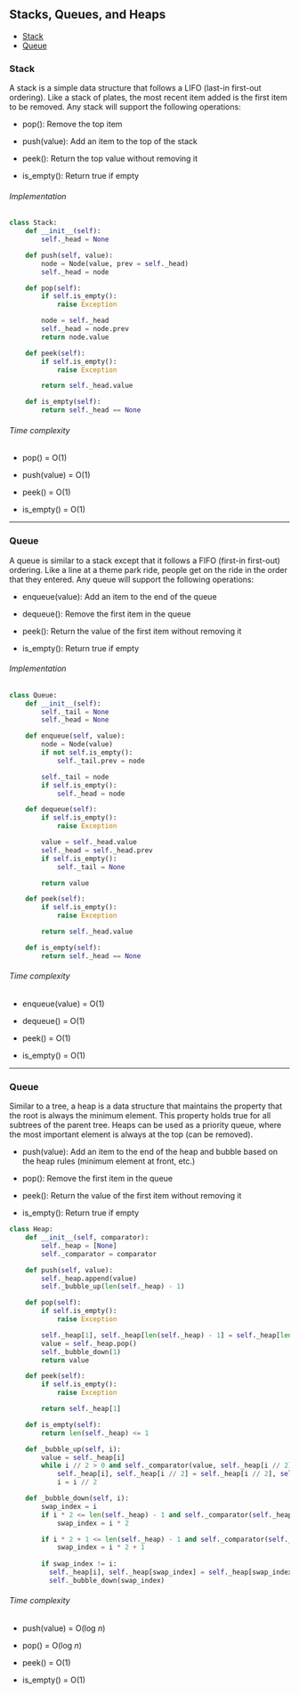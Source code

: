 ## Stacks, Queues, and Heaps

* [Stack](#stack)
* [Queue](#queue)

### <a name="stack"></a> Stack

A stack is a simple data structure that follows a LIFO (last-in first-out ordering). Like a stack of plates, the most recent item added is the first item to be removed. Any stack will support the following operations:

- pop(): Remove the top item

- push(value): Add an item to the top of the stack

- peek(): Return the top value without removing it

- is_empty(): Return true if empty

###### Implementation

```python
class Stack:
    def __init__(self):
        self._head = None

    def push(self, value):
        node = Node(value, prev = self._head)
        self._head = node

    def pop(self):
        if self.is_empty():
            raise Exception

        node = self._head
        self._head = node.prev
        return node.value

    def peek(self):
        if self.is_empty():
            raise Exception

        return self._head.value

    def is_empty(self):
        return self._head == None
```

###### Time complexity

 - pop() = O(1)

 - push(value) = O(1)

 - peek() =  O(1)

 - is_empty() = O(1)

---

### <a name="queue"></a> Queue

A queue is similar to a stack except that it follows a FIFO (first-in first-out) ordering. Like a line at a theme park ride, people get on the ride in the order that they entered. Any queue will support the following operations:

- enqueue(value): Add an item to the end of the queue

- dequeue(): Remove the first item in the queue

- peek(): Return the value of the first item without removing it

- is_empty(): Return true if empty

###### Implementation

```python
class Queue:
    def __init__(self):
        self._tail = None
        self._head = None

    def enqueue(self, value):
        node = Node(value)
        if not self.is_empty():
            self._tail.prev = node

        self._tail = node
        if self.is_empty():
            self._head = node

    def dequeue(self):
        if self.is_empty():
            raise Exception

        value = self._head.value
        self._head = self._head.prev
        if self.is_empty():
            self._tail = None

        return value

    def peek(self):
        if self.is_empty():
            raise Exception

        return self._head.value

    def is_empty(self):
        return self._head == None
```

###### Time complexity

 - enqueue(value) = O(1)

 - dequeue() = O(1)

 - peek() =  O(1)

 - is_empty() = O(1)

---

### <a name="queue"></a> Queue

Similar to a tree, a heap is a data structure that maintains the property that the root is always the minimum element. This property holds true for all subtrees of the parent tree. Heaps can be used as a priority queue, where the most important element is always at the top (can be removed). 

- push(value): Add an item to the end of the heap and bubble based on the heap rules (minimum element at front, etc.)

- pop(): Remove the first item in the queue

- peek(): Return the value of the first item without removing it

- is_empty(): Return true if empty

```python
class Heap:
    def __init__(self, comparator):
        self._heap = [None]
        self._comparator = comparator

    def push(self, value):
        self._heap.append(value)
        self._bubble_up(len(self._heap) - 1)

    def pop(self):
        if self.is_empty():
            raise Exception

        self._heap[1], self._heap[len(self._heap) - 1] = self._heap[len(self._heap) - 1], self._heap[1]
        value = self._heap.pop()
        self._bubble_down(1)
        return value

    def peek(self):
        if self.is_empty():
            raise Exception

        return self._heap[1] 

    def is_empty(self):
        return len(self._heap) <= 1

    def _bubble_up(self, i):
        value = self._heap[i]
        while i // 2 > 0 and self._comparator(value, self._heap[i // 2]):
            self._heap[i], self._heap[i // 2] = self._heap[i // 2], self._heap[i]
            i = i // 2

    def _bubble_down(self, i):
        swap_index = i
        if i * 2 <= len(self._heap) - 1 and self._comparator(self._heap[i * 2], self._heap[swap_index]):
            swap_index = i * 2

        if i * 2 + 1 <= len(self._heap) - 1 and self._comparator(self._heap[i * 2 + 1], self._heap[swap_index]):
            swap_index = i * 2 + 1
        
        if swap_index != i:
          self._heap[i], self._heap[swap_index] = self._heap[swap_index], self._heap[i]
          self._bubble_down(swap_index)
```

###### Time complexity

 - push(value) = O(log _n_)

 - pop() = O(log _n_)

 - peek() =  O(1)

 - is_empty() = O(1)